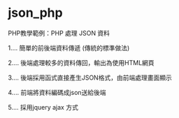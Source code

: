 # json_php
PHP教學範例：PHP 處理 JSON 資料

1.... 簡單的前後端資料傳遞 (傳統的標準做法)

2.... 後端處理較多的資料傳回，輸出為使用HTML網頁

3.... 後端採用函式直接產生JSON格式，由前端處理畫面顯示 

4.... 前端將資料編碼成json送給後端

5.... 採用jquery ajax 方式
